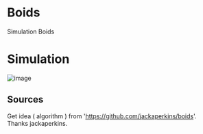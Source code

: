 # Boids
Simulation Boids

# Simulation
![image](https://user-images.githubusercontent.com/6026628/233763693-d2788936-a438-47f0-a879-d232a84d45b0.png)


## Sources
Get idea ( algorithm ) from 'https://github.com/jackaperkins/boids'.  
Thanks jackaperkins.
